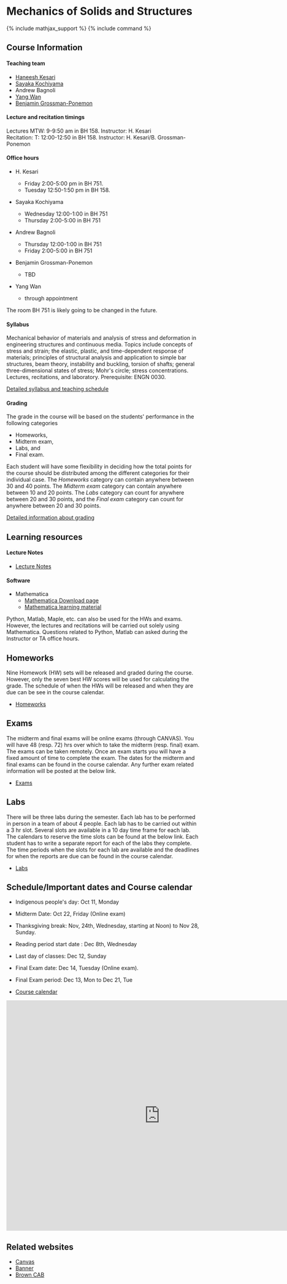 # Mechanics of Solids and Structures

{% include mathjax_support %}
{% include command %}

 
 


## Course Information

#### Teaching team <!--HK_to_HK: done with this section-->
 * [Haneesh Kesari](https://appliedmechanicslab.github.io/Team)  
 * [Sayaka Kochiyama](https://appliedmechanicslab.github.io/Team)
 * Andrew Bagnoli 
 * [Yang Wan](https://appliedmechanicslab.github.io/Team)
 * [Benjamin Grossman-Ponemon](https://appliedmechanicslab.github.io/Team)

#### Lecture and recitation timings


Lectures MTW: 9-9:50 am in BH 158. Instructor: H. Kesari <br/> 
Recitation: T: 12:00-12:50 in BH 158. Instructor: H. Kesari/B. Grossman-Ponemon <br/>




#### Office hours 

*  H. Kesari
    - Friday 2:00-5:00 pm in BH 751.
    - Tuesday 12:50-1:50 pm in BH 158.

* Sayaka Kochiyama
   - Wednesday 12:00-1:00 in BH 751     
   - Thursday  2:00-5:00 in BH 751

* Andrew Bagnoli
   - Thursday  12:00-1:00 in BH 751
   -  Friday   2:00-5:00  in BH 751

* Benjamin Grossman-Ponemon
   - TBD

* Yang Wan 
   - through appointment
  
The room BH 751 is likely going to be changed in the future.





#### Syllabus

Mechanical behavior of materials and analysis of stress and deformation in engineering structures and continuous media. Topics include concepts of stress and strain; the elastic, plastic, and time-dependent response of materials; principles of structural analysis and application to simple bar structures, beam theory, instability and buckling, torsion of shafts; general three-dimensional states of stress; Mohr's circle; stress concentrations. Lectures, recitations, and laboratory. Prerequisite: ENGN 0030.

[Detailed syllabus and teaching schedule](CourseNotes/CourseTopics.md)

#### Grading

The grade in the course will be based on the students' performance in the following categories 

* Homeworks, 
* Midterm exam, 
* Labs, and 
* Final exam. 
 
Each student will have some flexibility in deciding how the total points for the course should be distributed among the different categories for their individual case. The _Homeworks_ category can contain anywhere between 30 and 40 points. The _Midterm exam_ category can contain anywhere between 10 and 20 points. The _Labs_ category can count for anywhere between 20 and 30 points, and the _Final exam_ category can count for anywhere between 20 and 30 points.

[Detailed information about grading](./CourseInformation/Grading.md) 

## Learning resources <!--HK_to_HK: done with this section-->

#### Lecture Notes

* [Lecture Notes](CourseNotes/CourseTopics.md)

#### Software
* Mathematica 
    - [Mathematica Download page](https://www.brown.edu/information-technology/software/)
    - [Mathematica learning material](https://appliedmechanicslab.github.io/appliedmechanicslab/Mathematica_software_commands.html)

Python, Matlab, Maple, etc. can also be used for the HWs and exams. However, the lectures and recitations will be carried out solely using Mathematica. Questions related to Python, Matlab can asked during the Instructor or TA office hours.   

<!-- AB_TODO : If you know any good online resources to learn Python and/or Matlab please  include them here. Delete this TODO in you have read it -->


## Homeworks <!-- HK_to_HK: HK done with this section -->

Nine Homework (HW) sets will be released and graded during the course. However, only the seven best HW scores will be used for calculating the grade. The schedule of when the HWs will be released and when they are due can be see in the course calendar. 

<!-- AB_TODO: Please update the above paragraph based on your latest schedule. Also update this HW schedule in the course calendar, the one that shows up on the home page of the course website -->

 *  [Homeworks](Homeworks/index.md)

## Exams

The midterm and final exams will be online exams (through CANVAS). You will have 48 (resp. 72) hrs over which to take the  midterm (resp. final) exam. The exams can be taken remotely. Once an exam starts you will have a fixed amount of time to complete the exam. The dates for the midterm and final exams can be found in the course calendar. Any further exam related information will be posted at the below link.
 
*  [Exams](Exams/index.md)

## Labs

There will be three labs during the semester. Each lab has to be performed in person in a team of about 4 people. Each lab has to be carried out within a 3 hr slot. Several slots are available in a 10 day time frame for each lab. The calendars to reserve the time slots can be found at the below link. Each student has to write a separate report for each of the labs they complete. The time periods when the slots for each lab are available and the deadlines for when the reports are due can be found in the course calendar.

*  [Labs](Labs/index.md)


## Schedule/Important dates and Course calendar




* Indigenous people's day: Oct 11, Monday <br/>
* Midterm Date: Oct 22, Friday (Online exam) <br/> 
* Thanksgiving break: Nov, 24th, Wednesday, starting at Noon) to Nov 28, Sunday.<br/>
* Reading period start date : Dec 8th, Wednesday <br/>
* Last day of classes: Dec 12, Sunday <br/>
* Final Exam date: Dec 14, Tuesday (Online exam). <br/>
* Final Exam period: Dec 13, Mon to Dec 21, Tue <br/>

* [Course calendar](https://calendar.google.com/calendar/u/0?cid=Y182MG1uMnZuNnRxbmM4ODA2a2V1MXF0bzFpY0Bncm91cC5jYWxlbmRhci5nb29nbGUuY29t)

<iframe src="https://calendar.google.com/calendar/embed?src=c_60mn2vn6tqnc8806keu1qto1ic%40group.calendar.google.com&ctz=America%2FNew_York" style="border: 0" width="800" height="600" frameborder="0" scrolling="no"></iframe>


## Related websites

* [Canvas](https://canvas.brown.edu/courses/1086173)
* [Banner](https://selfservice.brown.edu/ss/twbkwbis.P_GenMenu?name=homepage)
* [Brown CAB](https://cab.brown.edu/)


